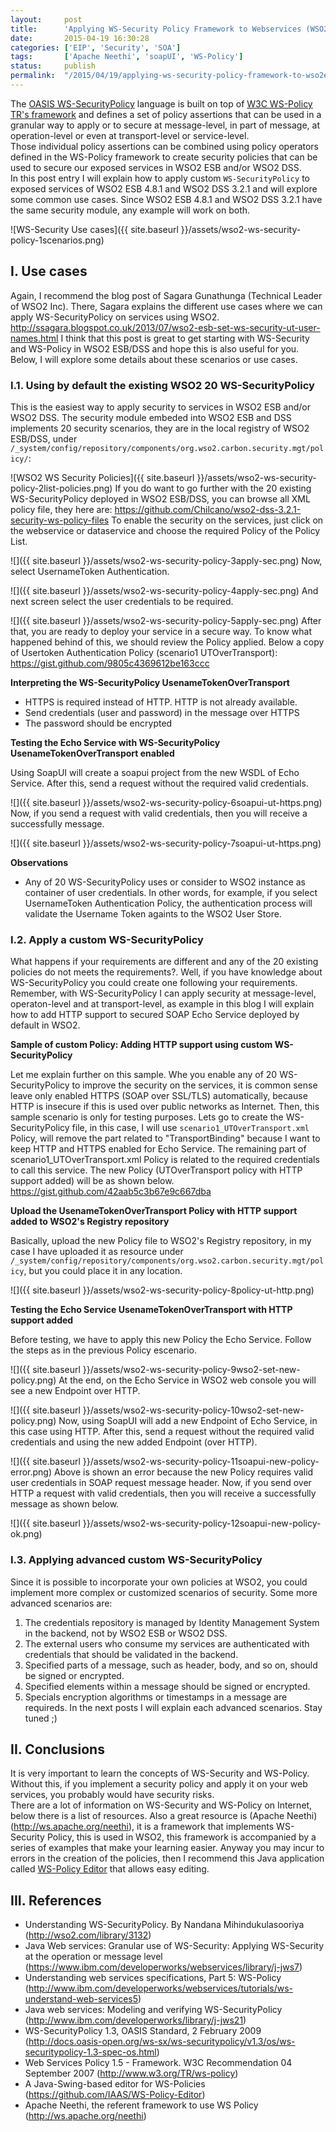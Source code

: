 ```yaml
---
layout:     post
title:      'Applying WS-Security Policy Framework to Webservices (WSO2 ESB) and Dataservices (WSO2 DSS)'
date:       2015-04-19 16:30:28
categories: ['EIP', 'Security', 'SOA']
tags:       ['Apache Neethi', 'soapUI', 'WS-Policy']
status:     publish 
permalink:  "/2015/04/19/applying-ws-security-policy-framework-to-wso2esb-wso2dss/"
---
```

The [OASIS WS-SecurityPolicy](http://docs.oasis-open.org/ws-sx/ws-securitypolicy/v1.3/os/ws-securitypolicy-1.3-spec-os.html) language is built on top of [W3C WS-Policy TR's framework](http://www.w3.org/TR/ws-policy) and defines a set of policy assertions that can be used in a granular way to apply or to secure at message-level, in part of message, at operation-level or even at transport-level or service-level.  
Those individual policy assertions can be combined using policy operators defined in the WS-Policy framework to create security policies that can be used to secure our exposed services in WSO2 ESB and/or WSO2 DSS.  
In this post entry I will explain how to apply custom `WS-SecurityPolicy` to exposed services of WSO2 ESB 4.8.1 and WSO2 DSS 3.2.1 and will explore some common use cases. Since WSO2 ESB 4.8.1 and WSO2 DSS 3.2.1 have the same security module, any example will work on both.

![WS-Security Use cases]({{ site.baseurl }}/assets/wso2-ws-security-policy-1scenarios.png)

<!-- more -->


## I. Use cases

Again, I recommend the blog post of Sagara Gunathunga (Technical Leader of WSO2 Inc). There, Sagara explains the different use cases where we can apply WS-SecurityPolicy on services using WSO2. http://ssagara.blogspot.co.uk/2013/07/wso2-esb-set-ws-security-ut-user-names.html I think that this post is great to get starting with WS-Security and WS-Policy in WSO2 ESB/DSS and hope this is also useful for you.
Below, I will explore some details about these scenarios or use cases.

### I.1. Using by default the existing WSO2 20 WS-SecurityPolicy

This is the easiest way to apply security to services in WSO2 ESB and/or WSO2 DSS. The security module embeded into WSO2 ESB and DSS implements 20 security scenarios, they are in the local registry of WSO2 ESB/DSS, under `/_system/config/repository/components/org.wso2.carbon.security.mgt/policy/`:  

![WSO2 WS Security Policies]({{ site.baseurl }}/assets/wso2-ws-security-policy-2list-policies.png)
If you do want to go further with the 20 existing WS-SecurityPolicy deployed in WSO2 ESB/DSS, you can browse all XML policy file, they here are: https://github.com/Chilcano/wso2-dss-3.2.1-security-ws-policy-files
To enable the security on the services, just click on the webservice or dataservice and choose the required Policy of the Policy List.  

![]({{ site.baseurl }}/assets/wso2-ws-security-policy-3apply-sec.png)
Now, select UsernameToken Authentication.  

![]({{ site.baseurl }}/assets/wso2-ws-security-policy-4apply-sec.png)
And next screen select the user credentials to be required.  

![]({{ site.baseurl }}/assets/wso2-ws-security-policy-5apply-sec.png)
After that, you are ready to deploy your service in a secure way. To know what happened behind of this, we should review the Policy applied. Below a copy of Usertoken Authentication Policy (scenario1 UTOverTransport):  
https://gist.github.com/9805c4369612be163ccc

**Interpreting the WS-SecurityPolicy UsenameTokenOverTransport**
* HTTPS is required instead of HTTP. HTTP is not already available. 
* Send credentials (user and password) in the message over HTTPS 
* The password should be encrypted 

**Testing the Echo Service with WS-SecurityPolicy UsenameTokenOverTransport enabled**

Using SoapUI will create a soapui project from the new WSDL of Echo Service. After this, send a request without the required valid credentials.  

![]({{ site.baseurl }}/assets/wso2-ws-security-policy-6soapui-ut-https.png)
Now, if you send a request with valid credentials, then you will receive a successfully message.  

![]({{ site.baseurl }}/assets/wso2-ws-security-policy-7soapui-ut-https.png)

**Observations**
* Any of 20 WS-SecurityPolicy uses or consider to WSO2 instance as container of user credentials. In other words, for example, if you select UsernameToken Authentication Policy, the authentication process will validate the Username Token againts to the WSO2 User Store.

### I.2. Apply a custom WS-SecurityPolicy

What happens if your requirements are different and any of the 20 existing policies do not meets the requirements?. Well, if you have knowledge about WS-SecurityPolicy you could create one following your requirements. Remember, with WS-SecurityPolicy I can apply security at message-level, operaton-level and at transport-level, as example in this blog I will explain how to add HTTP support to secured SOAP Echo Service deployed by default in WSO2.

**Sample of custom Policy: Adding HTTP support using custom WS-SecurityPolicy**

Let me explain further on this sample. Whe you enable any of 20 WS-SecurityPolicy to improve the security on the services, it is common sense leave only enabled HTTPS (SOAP over SSL/TLS) automatically, because HTTP is insecure if this is used over public networks as Internet. Then, this sample scenario is only for testing purposes. Lets go to create the WS-SecurityPolicy file, in this case, I will use `scenario1_UTOverTransport.xml` Policy, will remove the part related to "TransportBinding" because I want to keep HTTP and HTTPS enabled for Echo Service.
The remaining part of scenario1_UTOverTransport.xml Policy is related to the required credentials to call this service. The new Policy (UTOverTransport policy with HTTP support added) will be as shown below.  
https://gist.github.com/42aab5c3b67e9c667dba

**Upload the UsenameTokenOverTransport Policy with HTTP support added to WSO2's Registry repository**

Basically, upload the new Policy file to WSO2's Registry repository, in my case I have uploaded it as resource under `/_system/config/repository/components/org.wso2.carbon.security.mgt/policy`, but you could place it in any location.  

![]({{ site.baseurl }}/assets/wso2-ws-security-policy-8policy-ut-http.png)

**Testing the Echo Service UsenameTokenOverTransport with HTTP support added**

Before testing, we have to apply this new Policy the Echo Service. Follow the steps as in the previous Policy escenario.  

![]({{ site.baseurl }}/assets/wso2-ws-security-policy-9wso2-set-new-policy.png)
At the end, on the Echo Service in WSO2 web console you will see a new Endpoint over HTTP.  

![]({{ site.baseurl }}/assets/wso2-ws-security-policy-10wso2-set-new-policy.png)
Now, using SoapUI will add a new Endpoint of Echo Service, in this case using HTTP. After this, send a request without the required valid credentials and using the new added Endpoint (over HTTP).  

![]({{ site.baseurl }}/assets/wso2-ws-security-policy-11soapui-new-policy-error.png)
Above is shown an error because the new Policy requires valid user credentials in SOAP request message header. Now, if you send over HTTP a request with valid credentials, then you will receive a successfully message as shown below.  

![]({{ site.baseurl }}/assets/wso2-ws-security-policy-12soapui-new-policy-ok.png)

### I.3. Applying advanced custom WS-SecurityPolicy

Since it is possible to incorporate your own policies at WSO2, you could implement more complex or customized scenarios of security. Some more advanced scenarios are:
1. The credentials repository is managed by Identity Management System in the backend, not by WSO2 ESB or WSO2 DSS.
2. The external users who consume my services are authenticated with credentials that should be validated in the backend.
3. Specified parts of a message, such as header, body, and so on, should be signed or encrypted.
4. Specified elements within a message should be signed or encrypted.
5. Specials encryption algorithms or timestamps in a message are requireds.
In the next posts I will explain each advanced scenarios. Stay tuned ;)

## II. Conclusions

It is very important to learn the concepts of WS-Security and WS-Policy. Without this, if you implement a security policy and apply it on your web services, you probably would have security risks.  
There are a lot of information on WS-Security and WS-Policy on Internet, below there is a list of resources. Also a great resource is (Apache Neethi)(http://ws.apache.org/neethi), it is a framework that implements WS-Security Policy, this is used in WSO2, this framework is accompanied by a series of examples that make your learning easier. Anyway you may incur to errors in the creation of the policies, then I recommend this Java application called [WS-Policy Editor](https://github.com/IAAS/WS-Policy-Editor) that allows easy editing.

## III. References
* Understanding WS-SecurityPolicy. By Nandana Mihindukulasooriya (http://wso2.com/library/3132)
* Java Web services: Granular use of WS-Security: Applying WS-Security at the operation or message level (https://www.ibm.com/developerworks/webservices/library/j-jws7)
* Understanding web services specifications, Part 5: WS-Policy (http://www.ibm.com/developerworks/webservices/tutorials/ws-understand-web-services5)
* Java web services: Modeling and verifying WS-SecurityPolicy (http://www.ibm.com/developerworks/library/j-jws21)
* WS-SecurityPolicy 1.3, OASIS Standard, 2 February 2009 (http://docs.oasis-open.org/ws-sx/ws-securitypolicy/v1.3/os/ws-securitypolicy-1.3-spec-os.html)
* Web Services Policy 1.5 - Framework. W3C Recommendation 04 September 2007 (http://www.w3.org/TR/ws-policy)
* A Java-Swing-based editor for WS-Policies (https://github.com/IAAS/WS-Policy-Editor)
* Apache Neethi, the referent framework to use WS Policy (http://ws.apache.org/neethi)
